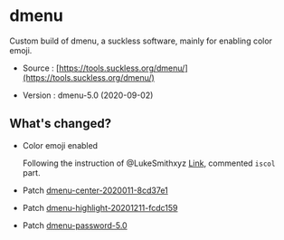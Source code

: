 # dmenu
Custom build of dmenu, a suckless software, mainly for enabling color emoji.

* Source : [https://tools.suckless.org/dmenu/](https://tools.suckless.org/dmenu/)

* Version : dmenu-5.0 (2020-09-02)

## What's changed?
- Color emoji enabled

    Following the instruction of @LukeSmithxyz [Link](https://gitlab.freedesktop.org/xorg/lib/libxft/-/merge_requests/1), commented `iscol` part.

- Patch [dmenu-center-2020011-8cd37e1](https://tools.suckless.org/dmenu/patches/center/dmenu-center-20200111-8cd37e1.diff)

- Patch [dmenu-highlight-20201211-fcdc159](https://tools.suckless.org/dmenu/patches/highlight/dmenu-highlight-20201211-fcdc159.diff)

- Patch [dmenu-password-5.0](https://tools.suckless.org/dmenu/patches/password/dmenu-password-5.0.diff)
